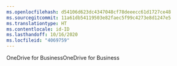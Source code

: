 ```yaml
---
ms.openlocfilehash: d54106d623dc4347048cf78deeecc61d1727ce48
ms.sourcegitcommit: 11a61db54119503e82faec5f99c4273e8d1247e5
ms.translationtype: HT
ms.contentlocale: id-ID
ms.lasthandoff: 10/16/2020
ms.locfileid: "4069759"
---
```

<span data-ttu-id="0865f-101">OneDrive for Business</span><span class="sxs-lookup"><span data-stu-id="0865f-101">OneDrive for Business</span></span>